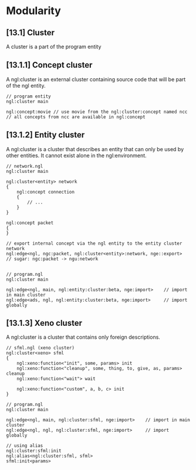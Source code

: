 # Modularity

## [13.1] Cluster

A cluster is a part of the program entity 

## [13.1.1] Concept cluster

A ngl:cluster<concept> is an external cluster containing source code that will be part of the ngl entity.

```
// program entity
ngl:cluster main

ngl:concept:movie // use movie from the ngl:cluster:concept named ncc
// all concepts from ncc are available in ngl:concept
```

## [13.1.2] Entity cluster

A ngl:cluster<entity> is a cluster that describes an entity that can only be used by other entities. It cannot exist alone in the ngl:environment.

```ngl
// network.ngl
ngl:cluster main

ngl:cluster<entity> network
{
    ngl:concept connection
    {
        // ...
    }
}

ngl:concept packet
{
}

// export internal concept via the ngl entity to the entity cluster network
ngl:edge<ngl, ngc:packet, ngl:cluster<entity>:network, nge::export>
// sugar: ngc:packet -> ngu:network


// program.ngl
ngl:cluster main

ngl:edge<ngl, main, ngl:entity:cluster:beta, nge:import>    // import in main cluster
ngl:edge<ads, ngl, ngl:entity:cluster:beta, nge:import>     // import globally

```

## [13.1.3] Xeno cluster

A ngl:cluster<xeno> is a cluster that contains only foreign descriptions.

```
// sfml.ngl (xeno cluster)
ngl:cluster<xeno> sfml
{
    ngl:xeno:function<"init", some, params> init
    ngl:xeno:function<"cleanup", some, thing, to, give, as, params> cleanup
    ngl:xeno:function<"wait"> wait

    ngl:xeno:function<"custom", a, b, c> init
}

// program.ngl
ngl:cluster main

ngl:edge<ngl, main, ngl:cluster:sfml, nge:import>    // import in main cluster
ngl:edge<ngl, ngl, ngl:cluster:sfml, nge:import>     // import globally

// using alias
ngl:cluster:sfml:init
ngl:alias<ngl:cluster:sfml, sfml>
sfml:init<params>
```